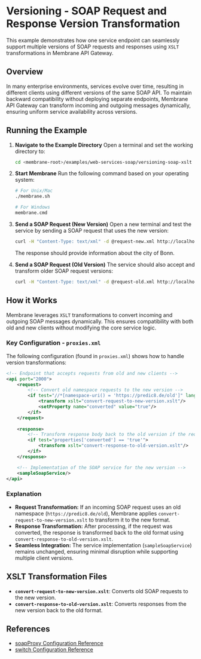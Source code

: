 # Versioning - SOAP Request and Response Version Transformation

This example demonstrates how one service endpoint can seamlessly support multiple versions of SOAP requests and responses using `XSLT` transformations in Membrane API Gateway.

## Overview
In many enterprise environments, services evolve over time, resulting in different clients using different versions of the same SOAP API. To maintain backward compatibility without deploying separate endpoints, Membrane API Gateway can transform incoming and outgoing messages dynamically, ensuring uniform service availability across versions.

## Running the Example

1. **Navigate to the Example Directory**
   Open a terminal and set the working directory to:
   ```sh
   cd <membrane-root>/examples/web-services-soap/versioning-soap-xslt
   ```

2. **Start Membrane**
   Run the following command based on your operating system:
   ```sh
   # For Unix/Mac
   ./membrane.sh
   
   # For Windows
   membrane.cmd
   ```

3. **Send a SOAP Request (New Version)**
   Open a new terminal and test the service by sending a SOAP request that uses the new version:
   ```sh
   curl -H "Content-Type: text/xml" -d @request-new.xml http://localhost:2000/city-service
   ```
   
   The response should provide information about the city of Bonn.

4. **Send a SOAP Request (Old Version)**
   The service should also accept and transform older SOAP request versions:
   ```sh
   curl -H "Content-Type: text/xml" -d @request-old.xml http://localhost:2000/city-service
   ```

## How it Works
Membrane leverages `XSLT` transformations to convert incoming and outgoing SOAP messages dynamically. This ensures compatibility with both old and new clients without modifying the core service logic.

### Key Configuration - `proxies.xml`
The following configuration (found in `proxies.xml`) shows how to handle version transformations:

```xml
<!-- Endpoint that accepts requests from old and new clients -->
<api port="2000">
    <request>
        <!-- Convert old namespace requests to the new version -->
        <if test="//*[namespace-uri() = 'https://predic8.de/old']" language="XPath">
            <transform xslt="convert-request-to-new-version.xslt"/>
            <setProperty name="converted" value="true"/>
        </if>
    </request>
    
    <response>
        <!-- Transform response body back to the old version if the request was converted -->
        <if test="properties['converted'] == 'true'">
            <transform xslt="convert-response-to-old-version.xslt"/>
        </if>
    </response>

    <!-- Implementation of the SOAP service for the new version -->
    <sampleSoapService/>
</api>
```

### Explanation
- **Request Transformation:** If an incoming SOAP request uses an old namespace (`https://predic8.de/old`), Membrane applies `convert-request-to-new-version.xslt` to transform it to the new format.
- **Response Transformation:** After processing, if the request was converted, the response is transformed back to the old format using `convert-response-to-old-version.xslt`.
- **Seamless Integration:** The service implementation (`sampleSoapService`) remains unchanged, ensuring minimal disruption while supporting multiple client versions.

## XSLT Transformation Files
- **`convert-request-to-new-version.xslt`**: Converts old SOAP requests to the new version.
- **`convert-response-to-old-version.xslt`**: Converts responses from the new version back to the old format.

## References
- [soapProxy Configuration Reference](https://membrane-soa.org/api-gateway-doc/current/configuration/reference/soapProxy.htm)
- [switch Configuration Reference](https://membrane-soa.org/api-gateway-doc/current/configuration/reference/switch.htm)